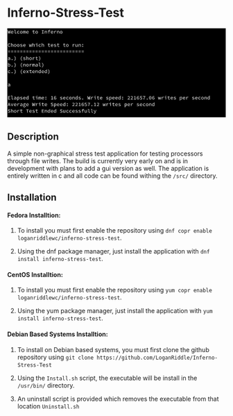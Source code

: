 # Inferno-Stress-Test

![alt text](https://github.com/LoganRiddle/Inferno-Stress-Test/blob/main/src/images/Screenshot%20from%202023-04-28%2016-37-47.png "App Image")

## Description
A simple non-graphical stress test application for testing processors through file writes. The build is currently very early on and is in development with plans to add a gui version as well. The application is entirely written in c and all code can be found withing the `/src/` directory. 

## Installation
#### Fedora Installtion:
1. To install you must first enable the repository using `dnf copr enable loganriddlewc/inferno-stress-test`. 

2. Using the dnf package manager, just install the application with `dnf install inferno-stress-test`.

#### CentOS Installtion:
1. To install you must first enable the repository using `yum copr enable loganriddlewc/inferno-stress-test`.

2. Using the yum package manager, just install the application with `yum install inferno-stress-test`.

#### Debian Based Systems Installtion:
1. To install on Debian based systems, you must first clone the github repository using `git clone https://github.com/LoganRiddle/Inferno-Stress-Test`

2. Using the `Install.sh` script, the executable will be install in the `/usr/bin/` directory. 

3. An uninstall script is provided which removes the executable from that location `Uninstall.sh` 
